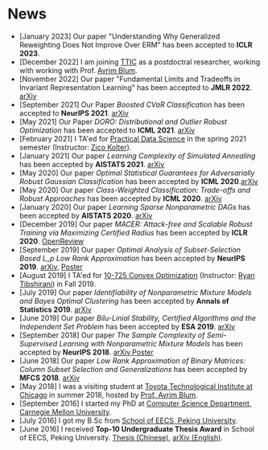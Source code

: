 # News
- [January 2023] Our paper "Understanding Why Generalized Reweighting Does Not Improve Over ERM" has been accepted to **ICLR 2023**.
- [December 2022] I am joining [TTIC][TTIC] as a postdoctral researcher, working with working with Prof. [Avrim Blum][Avrim Blum].
- [November 2022] Our paper "Fundamental Limits and Tradeoffs in Invariant Representation Learning" has been accepted to **JMLR 2022**. [arXiv](https://arxiv.org/abs/2012.10713)
- [September 2021] Our Paper *Boosted CVaR Classification* has been accepted to **NeurIPS 2021**. [arXiv](https://arxiv.org/abs/2110.13948)
- [May 2021] Our Paper *DORO: Distributional and Outlier Robust Optimization* has been accepted to **ICML 2021**. [arXiv](https://arxiv.org/abs/2106.06142)
- [February 2021] I TA'ed for [Practical Data Science](https://www.datasciencecourse.org/) in the spring 2021 semester (Instructor: [Zico Kolter](https://zicokolter.com/)).
- [January 2021] Our paper *Learning Complexity of Simulated Annealing* has been accepted by **AISTATS 2021**. [arXiv](https://arxiv.org/abs/2003.02981)
- [May 2020] Our paper *Optimal Statistical Guarantees for Adversarially Robust Gaussian Classification* has been accepted by **ICML 2020**.[arXiv](https://arxiv.org/abs/2006.16384)
- [May 2020] Our paper *Class-Weighted Classification: Trade-offs and Robust Approaches* has been accepted by **ICML 2020**. [arXiv](https://arxiv.org/abs/2005.12914)
- [January 2020] Our paper *Learning Sparse Nonparametric DAGs* has been accepted by **AISTATS 2020**. [arXiv](http://arxiv.org/abs/1909.13189)
- [December 2019] Our paper *MACER: Attack-free and Scalable Robust Training via Maximizing Certified Radius* has been accepted by **ICLR 2020**. [OpenReview](https://openreview.net/forum?id=rJx1Na4Fwr)
- [September 2019] Our paper *Optimal Analysis of Subset-Selection Based L_p Low Rank Approximation* has been accepted by **NeurIPS 2019**. [arXiv](https://arxiv.org/abs/1910.13618), [Poster](https://chendancmu.github.io/files/NeurIPS_Lp_poster.pdf)
- [August 2019] I TA'ed for [10-725 Convex Optimization](https://www.stat.cmu.edu/~ryantibs/convexopt/) (Instructor: [Ryan Tibshirani](https://www.stat.cmu.edu/~ryantibs/)) in Fall 2019.
- [July 2019] Our paper *Identifiability of Nonparametric Mixture Models and Bayes Optimal Clustering* has been accepted by **Annals of Statistics 2019**. [arXiv](https://arxiv.org/abs/1802.04397)
- [June 2019] Our paper *Bilu-Linial Stability, Certified Algorithms and the Independent Set Problem* has been accepted by **ESA 2019**.  [arXiv](https://arxiv.org/abs/1810.08414)
- [September 2018] Our paper *The Sample Complexity of Semi-Supervised Learning with Nonparametric Mixture Models* has been accepted by **NeurIPS 2018**. [arXiv](https://arxiv.org/abs/1809.03073),[Poster](https://chendancmu.github.io/files/NeurIPS_SSL_poster.pdf)
- [June 2018] Our paper *Low Rank Approximation of Binary Matrices: Column Subset Selection and Generalizations* has been accepted by **MFCS 2018**. [arXiv](https://arxiv.org/abs/1511.01699)
- [May 2018] I was a visiting student at  [Toyota Technological Institute at Chicago](https://www.ttic.edu/) in summer 2018, hosted by [Prof. Avrim Blum](https://ttic.uchicago.edu/~avrim/).
- [September 2016] I started my PhD at [Computer Science Department, Carnegie Mellon University](https://www.csd.cs.cmu.edu/).
- [July 2016] I got my B.Sc from  [School of EECS, Peking University](http://eecs.pku.edu.cn/Home/HOME.htm).
- [June 2016] I received **Top-10 Undergraduate Thesis Award** in School of EECS, Peking University. [Thesis (Chinese)](https://chendancmu.github.io/files/pkuthss.pdf), [arXiv (English)](https://arxiv.org/abs/1511.01699).

[Avrim Blum]: https://ttic.uchicago.edu/~avrim/
[Pradeep Ravikumar]: https://www.cs.cmu.edu/~pradeepr/
[Liwei Wang]: http://www.liweiwang-pku.com/
[TTIC]: https://www.ttic.edu/